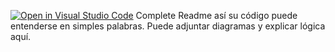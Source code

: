 [![Open in Visual Studio Code](https://classroom.github.com/assets/open-in-vscode-2e0aaae1b6195c2367325f4f02e2d04e9abb55f0b24a779b69b11b9e10269abc.svg)](https://classroom.github.com/online_ide?assignment_repo_id=18728010&assignment_repo_type=AssignmentRepo)
Complete Readme así su código puede entenderse en simples palabras. Puede adjuntar diagramas y explicar lógica aquí. 
